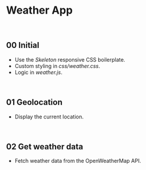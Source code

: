 # Weather App



&nbsp;
## 00 Initial

* Use the *Skeleton* responsive CSS boilerplate.
* Custom styling in *css/weather.css*.
* Logic in *weather.js*.



&nbsp;
## 01 Geolocation

* Display the current location.


&nbsp;
## 02 Get weather data

* Fetch weather data from the OpenWeatherMap API.
